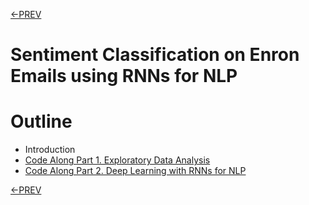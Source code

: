 [<-PREV ](../project.md)

# Sentiment Classification on Enron Emails using RNNs for NLP

# Outline
- Introduction
- [Code Along Part 1. Exploratory Data Analysis](enronemail-part1-2.md)
- [Code Along Part 2. Deep Learning with RNNs for NLP](enronemail-part2.md)

[<-PREV ](../project.md)
